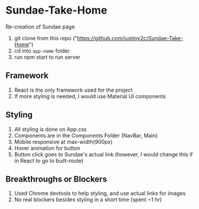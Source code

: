 # Sundae-Take-Home

Re-creation of Sundae page

1. git clone from this repo ("https://github.com/justiny2c/Sundae-Take-Home")
2. cd into `app-name` folder
3. run npm start to run server

## Framework

1. React is the only framework used for the project
2. If more styling is needed, I would use Material UI components

## Styling

1. All styling is done on App.css
2. Components are in the Components Folder (NavBar, Main)
3. Mobile responsive at max-width(900px)
4. Hover animation for button
5. Button click goes to Sundae's actual link (however, I would change this if in React to go to built-route)

## Breakthroughs or Blockers

1. Used Chrome devtools to help styling, and use actual links for images
2. No real blockers besides styling in a short time (spent ~1 hr)
